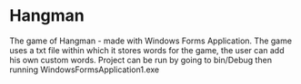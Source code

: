 <h1><b>Hangman</h1></b>

The game of Hangman - made with Windows Forms Application.
The game uses a txt file within which it stores words for the game, the user can add his own custom words.
Project can be run by going to bin/Debug then running WindowsFormsApplication1.exe 
